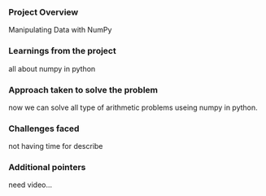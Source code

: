 ### Project Overview

 Manipulating Data with NumPy


### Learnings from the project

 all about numpy in python


### Approach taken to solve the problem

 now we can solve all type of arithmetic problems useing numpy in python.


### Challenges faced

 not having time for describe


### Additional pointers

 need video...


